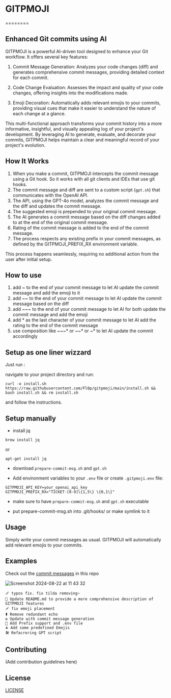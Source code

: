 # GITPMOJI
========

Enhanced Git commits using AI
-----------------------------

GITPMOJI is a powerful AI-driven tool designed to enhance your Git workflow. It offers several key features:

1. Commit Message Generation: Analyzes your code changes (diff) and generates comprehensive commit messages, providing detailed context for each commit.

2. Code Change Evaluation: Assesses the impact and quality of your code changes, offering insights into the modifications made.

3. Emoji Decoration: Automatically adds relevant emojis to your commits, providing visual cues that make it easier to understand the nature of each change at a glance.

































This multi-functional approach transforms your commit history into a more informative, insightful, and visually appealing log of your project's development. By leveraging AI to generate, evaluate, and decorate your commits, GITPMOJI helps maintain a clear and meaningful record of your project's evolution.

## How It Works

1. When you make a commit, GITPMOJI intercepts the commit message using a Git hook. So it works with all git clients and IDEs that use git hooks.
2. The commit message and diff are sent to a custom script (`gpt.sh`) that communicates with the OpenAI API.
3. The API, using the GPT-4o model, analyzes the commit message and the diff and updates the commit message.
4. The suggested emoji is prepended to your original commit message.
5. The AI generates a commit message based on the diff changes added to at the end of the original commit message.
6. Rating of the commit message is added to the end of the commit message.
7. The process respects any existing prefix in your commit messages, as defined by the GITPMOJI_PREFIX_RX environment variable.

This process happens seamlessly, requiring no additional action from the user after initial setup.

## How to use

1. add ~ to the end of your commit message to let AI update the commit message and add the emoji to it
2. add ~~ to the end of your commit message to let AI update the commit message based on the diff 
3. add ~~~ to the end of your commit message to let AI for both update the commit message and add the emoji
4. add * as the last character of your commit message to let AI add the rating to the end of the commit message
5. use composition like ~~~* or ~~* or ~* to let AI update the commit accordingly

## Setup as one liner wizzard

Just run :

navigate to your project directory and run:
```
curl -o install.sh https://raw.githubusercontent.com/Fl0p/gitpmoji/main/install.sh && bash install.sh && rm install.sh
```
and follow the instructions.

## Setup manually

- install jq
```
brew install jq
```
or
```
apt-get install jq
```

- download `prepare-commit-msg.sh` and `gpt.sh`

- Add environment variables to your `.env` file or create `.gitpmoji.env` file:

```
GITPMOJI_API_KEY=your_openai_api_key
GITPMOJI_PREFIX_RX="TICKET-[0-9]\{1,5\} \{0,1\}"
```

- make sure to have `prepare-commit-msg.sh` and `gpt.sh` executable

- put prepare-commit-msg.sh into .git/hooks/ or make symlink to it

## Usage

Simply write your commit messages as usual. GITPMOJI will automatically add relevant emojis to your commits.

## Examples

Check out the [commit messages](https://github.com/Fl0p/gitpmoji/commits/main/) in this repo

![Screenshot 2024-08-22 at 11 43 32](https://github.com/user-attachments/assets/f69ff571-e304-41c1-baec-7d53219bd756)

```
🩹️ typos fix. fix tilda removing~
📝 Update README.md to provide a more comprehensive description of GITPMOJI features
🩹 fix emoji placement
⚰️ Remove redundant echo
♻️ Update with commit message generation
🔧 Add Prefix support and .env file
➕ Add some predefined Emojis
🛠️ Refacroring GPT script
```

## Contributing

(Add contribution guidelines here)

## License

[LICENSE](LICENSE)

